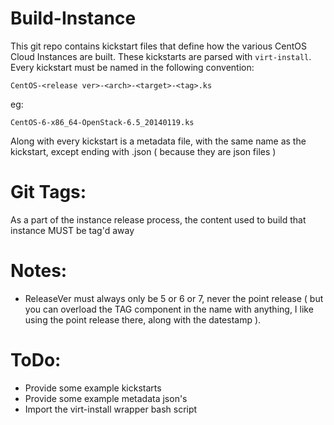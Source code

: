 # Build-Instance

This git repo contains kickstart files that define how the various CentOS Cloud Instances are built. These kickstarts are parsed with `virt-install`. Every kickstart must be named in the following convention:

```
CentOS-<release ver>-<arch>-<target>-<tag>.ks
```

eg:

```
CentOS-6-x86_64-OpenStack-6.5_20140119.ks
```

Along with every kickstart is a metadata file, with the same name as the kickstart, except ending with .json ( because they are json files )

# Git Tags:

As a part of the instance release process, the content used to build that instance MUST be tag'd away 

# Notes:

*  ReleaseVer must always only be 5 or 6 or 7, never the point release ( but you can overload the TAG component in the name with anything, I like using the point release there, along with the datestamp ).

# ToDo:

* Provide some example kickstarts
* Provide some example metadata json's
* Import the virt-install wrapper bash script

